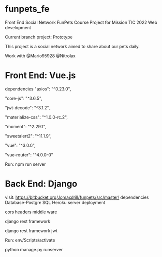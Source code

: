 # funpets_fe
Front End Social Network FunPets
Course Project for Mission TIC 2022 Web development

Current branch project: Prototype

This project is a social network aimed to share about our pets daily.

Work with @Mario95928 @Nitrolax

# Front End: Vue.js
dependencies 
"axios": "^0.23.0",

"core-js": "^3.6.5",
    
"jwt-decode": "^3.1.2",
    
"materialize-css": "^1.0.0-rc.2",
    
"moment": "^2.29.1",
    
"sweetalert2": "^11.1.9",
    
"vue": "^3.0.0",
    
"vue-router": "^4.0.0-0"

Run: npm run server
 # Back End: Django
 visit: https://bitbucket.org/Jomaxdrill/funpets/src/master/
 dependencies
  Database-Postgre SQL Heroku server deployment
  
  cors headers middle ware
  
  django rest framework
  
  django rest framework jwt
  
 Run: env/Scripts/activate 
 
 python manage.py runserver
 
 
 
